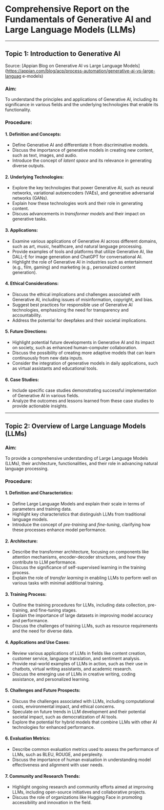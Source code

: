 # Comprehensive Report on the Fundamentals of Generative AI and Large Language Models (LLMs)

---

## Topic 1: Introduction to Generative AI

Source: [Appian Blog on Generative AI vs Large Language Models](https://appian.com/blog/acp/process-automation/generative-ai-vs-large-languag e-models)

### Aim:
To understand the principles and applications of Generative AI, including its significance in various fields and the underlying technologies that enable its functionality.

### Procedure:

#### 1. Definition and Concepts:
- Define Generative AI and differentiate it from discriminative models.
- Discuss the importance of generative models in creating new content, such as text, images, and audio.
- Introduce the concept of *latent space* and its relevance in generating diverse outputs.

#### 2. Underlying Technologies:
- Explore the key technologies that power Generative AI, such as neural networks, variational autoencoders (VAEs), and generative adversarial networks (GANs).
- Explain how these technologies work and their role in generating content.
- Discuss advancements in *transformer models* and their impact on generative tasks.

#### 3. Applications:
- Examine various applications of Generative AI across different domains, such as art, music, healthcare, and natural language processing.
- Provide examples of tools and platforms that utilize Generative AI, like DALL-E for image generation and ChatGPT for conversational AI.
- Highlight the role of Generative AI in industries such as entertainment (e.g., film, gaming) and marketing (e.g., personalized content generation).

#### 4. Ethical Considerations:
- Discuss the ethical implications and challenges associated with Generative AI, including issues of misinformation, copyright, and bias.
- Suggest best practices for responsible use of Generative AI technologies, emphasizing the need for transparency and accountability.
- Address the potential for deepfakes and their societal implications.

#### 5. Future Directions:
- Highlight potential future developments in Generative AI and its impact on society, such as enhanced human-computer collaboration.
- Discuss the possibility of creating more adaptive models that can learn continuously from new data inputs.
- Consider the integration of generative models in daily applications, such as virtual assistants and educational tools.

#### 6. Case Studies:
- Include specific case studies demonstrating successful implementation of Generative AI in various fields.
- Analyze the outcomes and lessons learned from these case studies to provide actionable insights.

---

## Topic 2: Overview of Large Language Models (LLMs)

### Aim:
To provide a comprehensive understanding of Large Language Models (LLMs), their architecture, functionalities, and their role in advancing natural language processing.

### Procedure:

#### 1. Definition and Characteristics:
- Define Large Language Models and explain their scale in terms of parameters and training data.
- Highlight key characteristics that distinguish LLMs from traditional language models.
- Introduce the concept of *pre-training* and *fine-tuning*, clarifying how these processes enhance model performance.

#### 2. Architecture:
- Describe the transformer architecture, focusing on components like attention mechanisms, encoder-decoder structures, and how they contribute to LLM performance.
- Discuss the significance of self-supervised learning in the training process.
- Explain the role of *transfer learning* in enabling LLMs to perform well on various tasks with minimal additional training.

#### 3. Training Process:
- Outline the training procedures for LLMs, including data collection, pre-training, and fine-tuning stages.
- Explain the importance of large datasets in improving model accuracy and performance.
- Discuss the challenges of training LLMs, such as resource requirements and the need for diverse data.

#### 4. Applications and Use Cases:
- Review various applications of LLMs in fields like content creation, customer service, language translation, and sentiment analysis.
- Provide real-world examples of LLMs in action, such as their use in chatbots, virtual writing assistants, and academic research.
- Discuss the emerging use of LLMs in creative writing, coding assistance, and personalized learning.

#### 5. Challenges and Future Prospects:
- Discuss the challenges associated with LLMs, including computational costs, environmental impact, and ethical concerns.
- Speculate on future trends in LLM development and their potential societal impact, such as democratization of AI tools.
- Explore the potential for hybrid models that combine LLMs with other AI technologies for enhanced performance.

#### 6. Evaluation Metrics:
- Describe common evaluation metrics used to assess the performance of LLMs, such as BLEU, ROUGE, and perplexity.
- Discuss the importance of human evaluation in understanding model effectiveness and alignment with user needs.

#### 7. Community and Research Trends:
- Highlight ongoing research and community efforts aimed at improving LLMs, including open-source initiatives and collaborative projects.
- Discuss the role of organizations like Hugging Face in promoting accessibility and innovation in the field.

